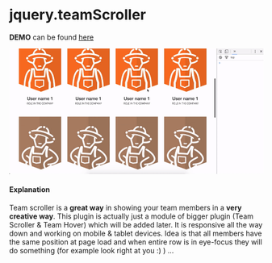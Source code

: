 # jquery.teamScroller

**DEMO** can be found [here](https://tmatijev.github.io/jquery.teamScroller/)

![alt tag](https://raw.githubusercontent.com/tmatijev/jquery.teamScroller/master/video.gif)

#### Explanation

Team scroller is a **great way** in showing your team members in a **very creative way**. This plugin is actually just a module of bigger plugin (Team Scroller & Team Hover) which will be added later. It is responsive all the way down and working on mobile & tablet devices. Idea is that all members have the same position at page load and when entire row is in eye-focus they will do something (for example look right at you :) ) ...